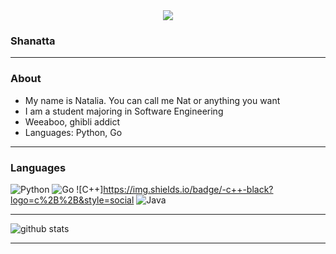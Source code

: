 <div align="center">
	<img src="https://raw.githubusercontent.com/Shanatta/nata/main/kaori.gif">
</div>

### Shanatta 
---------------------------------------------------------------------------------------------------------------------------------------------------------------------------------
### About

- My name is Natalia. You can call me Nat or anything you want
- I am a student majoring in Software Engineering
- Weeaboo, ghibli addict
- Languages: Python, Go
---------------------------------------------------------------------------------------------------------------------------------------------------------------------------------
### Languages

![Python](https://img.shields.io/badge/-Python-000?&logo=Python)
![Go](https://img.shields.io/badge/-Go-000?&logo=Go)
![C++]https://img.shields.io/badge/-c++-black?logo=c%2B%2B&style=social
![Java](https://img.shields.io/badge/-Java-000?&logo=Java)

---------------------------------------------------------------------------------------------------------------------------------------------------------------------------------

![github stats](https://github-readme-stats.vercel.app/api?username=Shanatta&show_icons=true)

---------------------------------------------------------------------------------------------------------------------------------------------------------------------------------
